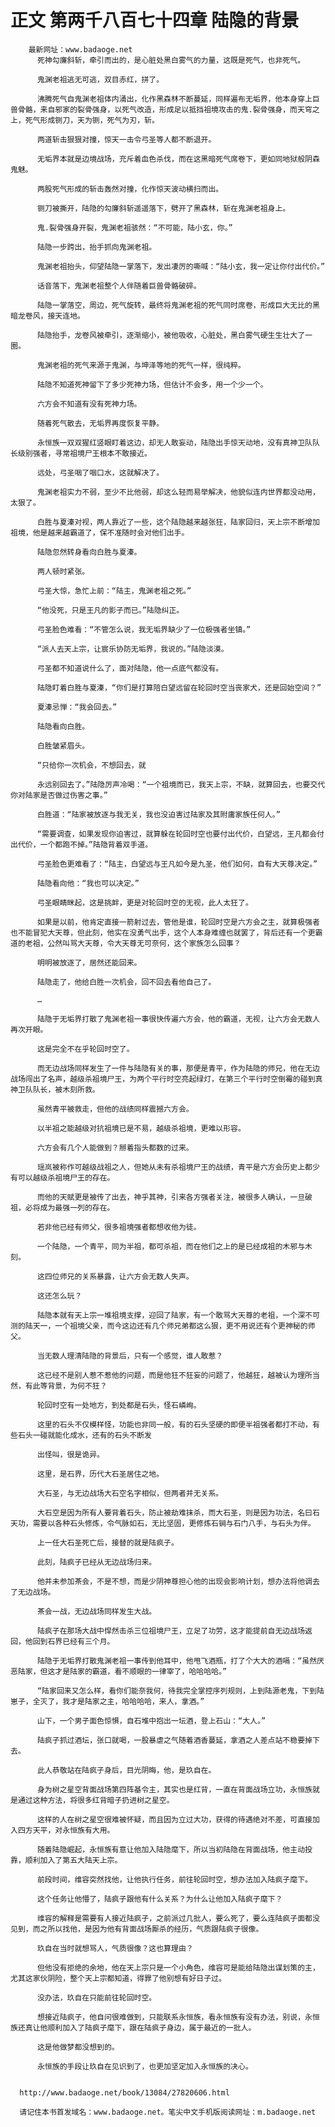 # 正文 第两千八百七十四章 陆隐的背景
        最新网址：www.badaoge.net
          死神勾廉斜斩，牵引而出的，是心脏处黑白雾气的力量，这既是死气，也非死气。
      
          鬼渊老祖逃无可逃，双目赤红，拼了。
      
          沸腾死气自鬼渊老祖体内涌出，化作黑森林不断蔓延，同样遍布无垢界，他本身穿上巨兽骨骼，来自邪家的裂骨强身，以死气改造，形成足以抵挡祖境攻击的鬼.裂骨强身，而天穹之上，死气形成铡刀，天为铡，死气为刃，斩。
      
          两道斩击狠狠对撞，惊天一击令弓圣等人都不断退开。
      
          无垢界本就是边境战场，充斥着血色杀伐，而在这黑暗死气席卷下，更如同地狱般阴森鬼魅。
      
          两股死气形成的斩击轰然对撞，化作惊天波动横扫而出。
      
          铡刀被撕开，陆隐的勾廉斜斩遥遥落下，劈开了黑森林，斩在鬼渊老祖身上。
      
          鬼.裂骨强身开裂，鬼渊老祖骇然：“不可能，陆小玄，你。”
      
          陆隐一步跨出，抬手抓向鬼渊老祖。
      
          鬼渊老祖抬头，仰望陆隐一掌落下，发出凄厉的嘶喊：“陆小玄，我一定让你付出代价。”
      
          话音落下，鬼渊老祖整个人伴随着巨兽骨骼破碎。
      
          陆隐一掌落空，周边，死气旋转，最终将鬼渊老祖的死气同时席卷，形成巨大无比的黑暗龙卷风，接天连地。
      
          陆隐抬手，龙卷风被牵引，逐渐缩小，被他吸收，心脏处，黑白雾气硬生生壮大了一圈。
      
          鬼渊老祖的死气来源于鬼渊，与坤泽等地的死气一样，很纯粹。
      
          陆隐不知道死神留下了多少死神力场，但估计不会多，用一个少一个。
      
          六方会不知道有没有死神力场。
      
          随着死气散去，无垢界再度恢复平静。
      
          永恒族一双双猩红竖眼盯着这边，却无人敢妄动，陆隐出手惊天动地，没有真神卫队队长级别强者，寻常祖境尸王根本不敢接近。
      
          远处，弓圣咽了咽口水，这就解决了。
      
          鬼渊老祖实力不弱，至少不比他弱，却这么轻而易举解决，他貌似连内世界都没动用，太狠了。
      
          白胜与夏溱对视，两人靠近了一些，这个陆隐越来越张狂，陆家回归，天上宗不断增加祖境，他是越来越霸道了，保不准随时会对他们出手。
      
          陆隐忽然转身看向白胜与夏溱。
      
          两人顿时紧张。
      
          弓圣大惊，急忙上前：“陆主，鬼渊老祖之死。”
      
          “他没死，只是王凡的影子而已。”陆隐纠正。
      
          弓圣脸色难看：“不管怎么说，我无垢界缺少了一位极强者坐镇。”
      
          “派人去天上宗，让宸乐协防无垢界，我说的。”陆隐淡漠。
      
          弓圣都不知道说什么了，面对陆隐，他一点底气都没有。
      
          陆隐盯着白胜与夏溱，“你们是打算陪白望远留在轮回时空当丧家犬，还是回始空间？”
      
          夏溱忌惮：“我会回去。”
      
          陆隐看向白胜。
      
          白胜皱紧眉头。
      
          “只给你一次机会，不想回去，就
      
          永远别回去了。”陆隐厉声冷喝：“一个祖境而已，我天上宗，不缺，就算回去，也要交代你对陆家是否做过伤害之事。”
      
          白胜道：“陆家被放逐与我无关，我也没迫害过陆家及其附庸家族任何人。”
      
          “需要调查，如果发现你迫害过，就算躲在轮回时空也要付出代价，白望远，王凡都会付出代价，一个都跑不掉。”陆隐背着双手道。
      
          弓圣脸色更难看了：“陆主，白望远与王凡如今是九圣，他们如何，自有大天尊决定。”
      
          陆隐看向他：“我也可以决定。”
      
          弓圣眼睛眯起，这是挑衅，更是对轮回时空的无视，此人太狂了。
      
          如果是以前，他肯定直接一箭射过去，管他是谁，轮回时空是六方会之主，就算极强者也不能冒犯大天尊，但此刻，他实在没勇气出手，这个人本身难缠也就罢了，背后还有一个更霸道的老祖，公然叫骂大天尊，令大天尊无可奈何，这个家族怎么回事？
      
          明明被放逐了，居然还能回来。
      
          陆隐走了，他给白胜一次机会，回不回去看他自己了。
      
          …
      
          陆隐于无垢界打散了鬼渊老祖一事很快传遍六方会，他的霸道，无视，让六方会无数人再次开眼。
      
          这是完全不在乎轮回时空了。
      
          而无边战场同样发生了一件与陆隐有关的事，那便是青平，作为陆隐的师兄，他在无边战场闯出了名声，越级杀祖境尸王，为两个平行时空亮起绿灯，在第三个平行时空倒霉的碰到真神卫队队长，被木刻所救。
      
          虽然青平被救走，但他的战绩同样震撼六方会。
      
          以半祖之能越级对抗祖境已是不易，越级杀祖境，更难以形容。
      
          六方会有几个人能做到？掰着指头都数的过来。
      
          瑶岚被称作可越级战祖之人，但她从未有杀祖境尸王的战绩，青平是六方会历史上都少有可以越级杀祖境尸王的存在。
      
          而他的天赋更是被传了出去，神乎其神，引来各方强者关注，被很多人确认，一旦破祖，必将成为最强一列的存在。
      
          若非他已经有师父，很多祖境强者都想收他为徒。
      
          一个陆隐，一个青平，同为半祖，都可杀祖，而在他们之上的是已经成祖的木邪与木刻。
      
          这四位师兄的关系暴露，让六方会无数人失声。
      
          这还怎么玩？
      
          陆隐本就有天上宗一堆祖境支撑，迎回了陆家，有一个敢骂大天尊的老祖，一个深不可测的陆天一，一个祖境父亲，而今这边还有几个师兄弟都这么狠，更不用说还有个更神秘的师父。
      
          当无数人理清陆隐的背景后，只有一个感觉，谁人敢惹？
      
          这已经不是别人惹不惹他的问题，而是他狂不狂妄的问题了，他越狂，越被认为理所当然，有此等背景，为何不狂？
      
          轮回时空有一处地方，到处都是石头，怪石嶙峋。
      
          这里的石头不仅模样怪，功能也非同一般，有的石头坚硬的即便半祖强者都打不动，有些石头一碰就能化成水，还有的石头不断发
      
          出怪叫，很是诡异。
      
          这里，是石界，历代大石圣居住之地。
      
          大石圣，与无边战场大石空名字相似，但两者并无关系。
      
          大石空是因为所有人要背着石头，防止被劫难抹杀，而大石圣，则是因为功法，名曰石天功，需要以各种石头修炼，令气脉如石，无比坚固，更修炼石锏与石门八手，与石头为伴。
      
          上一任大石圣死亡后，接替的就是陆疯子。
      
          此刻，陆疯子已经从无边战场归来。
      
          他并未参加茶会，不是不想，而是少阴神尊担心他的出现会影响计划，想办法将他调去了无边战场。
      
          茶会一战，无边战场同样发生大战。
      
          陆疯子在那场大战中悍然击杀三位祖境尸王，立足了功劳，这才能提前自无边战场返回，他回到石界已经有三个月。
      
          陆隐于无垢界打散鬼渊老祖一事传到他耳中，他甩飞酒瓶，打了个大大的酒嗝：“虽然厌恶陆家，但这才是陆家的霸道，看不顺眼的一律宰了，哈哈哈哈。”
      
          “陆家回来又怎么样，看你们能奈我何，待我完全掌控序列规则，上到陆源老鬼，下到陆崽子，全灭了，我才是陆家之主，哈哈哈哈，来人，拿酒。”
      
          山下，一个男子面色惊惧，自石堆中抱出一坛酒，登上石山：“大人。”
      
          陆疯子抓过酒坛，张口就喝，一股暴虐之气随着酒香蔓延，拿酒之人差点站不稳要掉下去。
      
          此人恭敬站在陆疯子身后，目光阴晦，他，是玖自在。
      
          身为树之星空背面战场第四阵基令主，其实也是红背，一直在背面战场立功，永恒族就是通过这种方法，将很多红背暗子扔进树之星空。
      
          这样的人在树之星空很难被怀疑，而且因为立过大功，获得的待遇绝对不差，可直接加入四方天平，对永恒族有大用。
      
          随着陆隐崛起，永恒族有意让他加入陆隐麾下，所以当初陆隐在背面战场，他主动投靠，顺利加入了第五大陆天上宗。
      
          前段时间，维容突然找他，让他执行任务，前往轮回时空，想办法加入陆疯子麾下。
      
          这个任务让他懵了，陆疯子跟他有什么关系？为什么让他加入陆疯子麾下？
      
          维容的解释是需要有人接近陆疯子，之前派过几批人，要么死了，要么连陆疯子面都没见到，而之所以找他，是因为他有背面战场厮杀的经历，气质跟陆疯子很像。
      
          玖自在当时就想骂人，气质很像？这也算理由？
      
          但他没有拒绝的余地，他在天上宗只是一个小角色，维容可是能给陆隐出谋划策的主，尤其这家伙阴险，整个天上宗都知道，得罪了他别想有好日子过。
      
          没办法，玖自在只能前往轮回时空。
      
          想接近陆疯子，他自问很难做到，只能联系永恒族，看永恒族有没有办法，别说，永恒族还真让他顺利加入了陆疯子麾下，跟在陆疯子身边，属于最近的一批人。
      
          这是他做梦都没想到的。
      
          永恒族的手段让玖自在见识到了，也更加坚定加入永恒族的决心。
      
      
      http://www.badaoge.net/book/13084/27820606.html
      
      请记住本书首发域名：www.badaoge.net。笔尖中文手机版阅读网址：m.badaoge.net